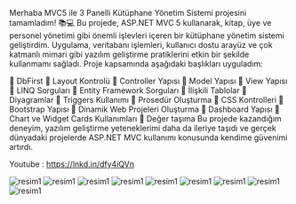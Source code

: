 Merhaba MVC5 ile 3 Panelli Kütüphane Yönetim Sistemi projesini tamamladım! 📚💻
Bu projede, ASP.NET MVC 5 kullanarak, kitap, üye ve personel yönetimi gibi önemli işlevleri içeren bir kütüphane yönetim sistemi geliştirdim. Uygulama, veritabanı işlemleri, kullanıcı dostu arayüz ve çok katmanlı mimari gibi yazılım geliştirme pratiklerini etkin bir şekilde kullanmamı sağladı.
Proje kapsamında aşağıdaki başlıkları uyguladım:

📌 DbFirst 
📌 Layout Kontrolü 
📌 Controller Yapısı 
📌 Model Yapısı 
📌 View Yapısı 
📌 LINQ Sorguları 
📌 Entity Framework Sorguları 
📌 İlişkili Tablolar 
📌 Diyagramlar 
📌 Triggers Kullanımı 
📌 Prosedür Oluşturma 
📌 CSS Kontrolleri 
📌 Bootstrap Yapısı 
📌 Dinamik Web Projeleri Oluşturma 
📌 Dashboard Yapısı 
📌 Chart ve Widget Cards Kullanımları 
📌 Değer taşıma
Bu projede kazandığım deneyim, yazılım geliştirme yeteneklerimi daha da ileriye taşıdı ve gerçek dünyadaki projelerde ASP.NET MVC kullanımı konusunda kendime güvenimi artırdı.

Youtube : https://lnkd.in/dfy4iQVn

![resim1](https://media.licdn.com/dms/image/v2/D4D22AQHCIahPeb630g/feedshare-shrink_2048_1536/feedshare-shrink_2048_1536/0/1727718616012?e=1733356800&v=beta&t=3f9rRbecBkaH-FGpYNHZcFB-0CIzl0h117TeMB__TrM)
![resim1](https://media.licdn.com/dms/image/v2/D4D22AQEL47GNce9sHQ/feedshare-shrink_2048_1536/feedshare-shrink_2048_1536/0/1727718616804?e=1733356800&v=beta&t=yBsNTd1blMg1MxuUUdzTUEt5P4OZ3aD10kJa2xw0K_Q)
![resim1](https://media.licdn.com/dms/image/v2/D4D22AQEXtREp1qXSGA/feedshare-shrink_2048_1536/feedshare-shrink_2048_1536/0/1727718617043?e=1733356800&v=beta&t=L5jrjEOyQoYvm6htSFeP5kRDnZY4ppOsmbgWpOdnNMU)
![resim1](https://media.licdn.com/dms/image/v2/D4D22AQHwJ-f_wxwgSA/feedshare-shrink_2048_1536/feedshare-shrink_2048_1536/0/1727718616744?e=1733356800&v=beta&t=o4wPwhxAopt5WDlKG6KNDX42qSW7SFGMXY7PEalljjo)
![resim1](https://media.licdn.com/dms/image/v2/D4D22AQHFLJr0K45x5g/feedshare-shrink_2048_1536/feedshare-shrink_2048_1536/0/1727718617178?e=1733356800&v=beta&t=3qLJIOELeQ_PhZJhY5EMdOpGQmJcHEyAJZl3pkXizuI)
![resim1](https://media.licdn.com/dms/image/v2/D4D22AQFmgD1EvrJvng/feedshare-shrink_2048_1536/feedshare-shrink_2048_1536/0/1727718617414?e=1733356800&v=beta&t=wY6gL1oG6rwWAYENT1pkG32Pf98waQ2kJKS93a1D-EA)
![resim1](https://media.licdn.com/dms/image/v2/D4D22AQEcG57JThl27w/feedshare-shrink_2048_1536/feedshare-shrink_2048_1536/0/1727718617163?e=1733356800&v=beta&t=dTK2HwCzu2bQEDIyw_llk-iwSocddSqX7eR5ifdc8_Q)
![resim1](https://media.licdn.com/dms/image/v2/D4D22AQHZaK5g31Gh2g/feedshare-shrink_2048_1536/feedshare-shrink_2048_1536/0/1727718616616?e=1733356800&v=beta&t=-DpMgAo65aS6Lafco4oTyyJ9Z5Bs8wsvbCd53SOJE-c)
![resim1](https://media.licdn.com/dms/image/v2/D4D22AQHZaK5g31Gh2g/feedshare-shrink_2048_1536/feedshare-shrink_2048_1536/0/1727718616616?e=1733356800&v=beta&t=-DpMgAo65aS6Lafco4oTyyJ9Z5Bs8wsvbCd53SOJE-c)

